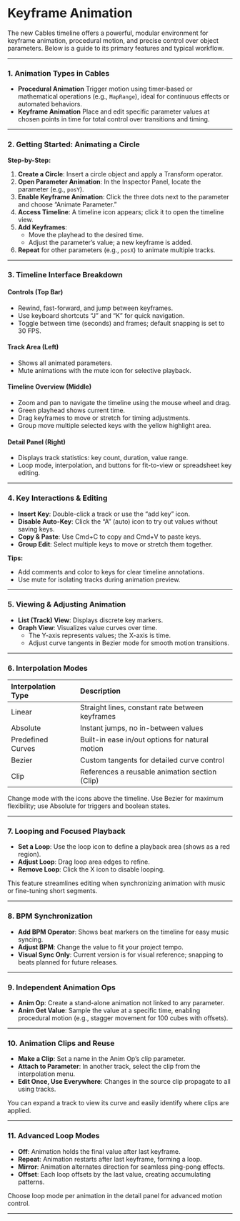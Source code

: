 # Keyframe Animation


The new Cables timeline offers a powerful, modular environment for keyframe animation, procedural motion, and precise control over object parameters. Below is a guide to its primary features and typical workflow.

***

### 1. Animation Types in Cables

- **Procedural Animation**
Trigger motion using timer-based or mathematical operations (e.g., `MapRange`), ideal for continuous effects or automated behaviors.
- **Keyframe Animation**
Place and edit specific parameter values at chosen points in time for total control over transitions and timing.

***

### 2. Getting Started: Animating a Circle

**Step-by-Step:**

1. **Create a Circle**: Insert a circle object and apply a Transform operator.
2. **Open Parameter Animation**: In the Inspector Panel, locate the parameter (e.g., `posY`).
3. **Enable Keyframe Animation**: Click the three dots next to the parameter and choose “Animate Parameter.”
4. **Access Timeline**: A timeline icon appears; click it to open the timeline view.
5. **Add Keyframes**:
    - Move the playhead to the desired time.
    - Adjust the parameter’s value; a new keyframe is added.
6. **Repeat** for other parameters (e.g., `posX`) to animate multiple tracks.

***

### 3. Timeline Interface Breakdown

#### Controls (Top Bar)

- Rewind, fast-forward, and jump between keyframes.
- Use keyboard shortcuts “J” and “K” for quick navigation.
- Toggle between time (seconds) and frames; default snapping is set to 30 FPS.


#### Track Area (Left)

- Shows all animated parameters.
- Mute animations with the mute icon for selective playback.


#### Timeline Overview (Middle)

- Zoom and pan to navigate the timeline using the mouse wheel and drag.
- Green playhead shows current time.
- Drag keyframes to move or stretch for timing adjustments.
- Group move multiple selected keys with the yellow highlight area.


#### Detail Panel (Right)

- Displays track statistics: key count, duration, value range.
- Loop mode, interpolation, and buttons for fit-to-view or spreadsheet key editing.

***

### 4. Key Interactions \& Editing

- **Insert Key**: Double-click a track or use the “add key” icon.
- **Disable Auto-Key**: Click the “A” (auto) icon to try out values without saving keys.
- **Copy \& Paste**: Use Cmd+C to copy and Cmd+V to paste keys.
- **Group Edit**: Select multiple keys to move or stretch them together.

**Tips:**

- Add comments and color to keys for clear timeline annotations.
- Use mute for isolating tracks during animation preview.

***

### 5. Viewing \& Adjusting Animation

- **List (Track) View**: Displays discrete key markers.
- **Graph View**: Visualizes value curves over time.
    - The Y-axis represents values; the X-axis is time.
    - Adjust curve tangents in Bezier mode for smooth motion transitions.

***

### 6. Interpolation Modes

| Interpolation Type | Description |
| :-- | :-- |
| Linear | Straight lines, constant rate between keyframes |
| Absolute | Instant jumps, no in-between values |
| Predefined Curves | Built-in ease in/out options for natural motion |
| Bezier | Custom tangents for detailed curve control |
| Clip | References a reusable animation section (Clip) |

Change mode with the icons above the timeline. Use Bezier for maximum flexibility; use Absolute for triggers and boolean states.

***

### 7. Looping and Focused Playback

- **Set a Loop**: Use the loop icon to define a playback area (shows as a red region).
- **Adjust Loop**: Drag loop area edges to refine.
- **Remove Loop**: Click the X icon to disable looping.

This feature streamlines editing when synchronizing animation with music or fine-tuning short segments.

***

### 8. BPM Synchronization

- **Add BPM Operator**: Shows beat markers on the timeline for easy music syncing.
- **Adjust BPM**: Change the value to fit your project tempo.
- **Visual Sync Only**: Current version is for visual reference; snapping to beats planned for future releases.

***

### 9. Independent Animation Ops

- **Anim Op**: Create a stand-alone animation not linked to any parameter.
- **Anim Get Value**: Sample the value at a specific time, enabling procedural motion (e.g., stagger movement for 100 cubes with offsets).

***

### 10. Animation Clips and Reuse

- **Make a Clip**: Set a name in the Anim Op’s clip parameter.
- **Attach to Parameter**: In another track, select the clip from the interpolation menu.
- **Edit Once, Use Everywhere**: Changes in the source clip propagate to all using tracks.

You can expand a track to view its curve and easily identify where clips are applied.

***

### 11. Advanced Loop Modes

- **Off**: Animation holds the final value after last keyframe.
- **Repeat**: Animation restarts after last keyframe, forming a loop.
- **Mirror**: Animation alternates direction for seamless ping-pong effects.
- **Offset**: Each loop offsets by the last value, creating accumulating patterns.

Choose loop mode per animation in the detail panel for advanced motion control.

***


